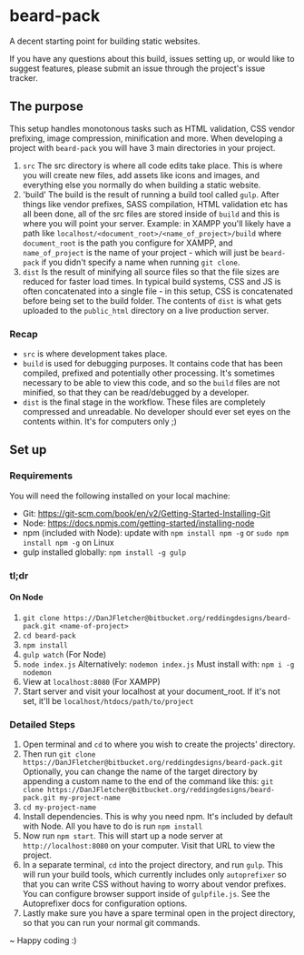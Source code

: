 # beard-pack
A decent starting point for building static websites.

If you have any questions about this build, issues setting up, or would like to suggest features, please submit an issue through the project's issue tracker.

## The purpose
This setup handles monotonous tasks such as HTML validation, CSS vendor prefixing, image compression, minification and more. When developing a project with `beard-pack` you will have 3 main directories in your project.  

1. `src` The src directory is where all code edits take place. This is where you will create new files, add assets like icons and images, and everything else you normally do when building a static website.
2. 'build' The build is the result of running a build tool called `gulp`. After things like vendor prefixes, SASS compilation, HTML validation etc has all been done, all of the src files are stored inside of `build` and this is where you will point your server. Example: in XAMPP you'll likely have a path like `localhost/<document_root>/<name_of_project>/build` where `document_root` is the path you configure for XAMPP, and `name_of_project` is the name of your project - which will just be `beard-pack` if you didn't specify a name when running `git clone`.
3. `dist` Is the result of minifying all source files so that the file sizes are reduced for faster load times. In typical build systems, CSS and JS is often concatenated into a single file - in this setup, CSS is concatenated before being set to the build folder. The contents of `dist` is what gets uploaded to the `public_html` directory on a live production server.

### Recap
- `src` is where development takes place.
- `build` is used for debugging purposes. It contains code that has been compiled, prefixed and potentially other processing. It's sometimes necessary to be able to view this code, and so the `build` files are not minified, so that they can be read/debugged by a developer.
- `dist` is the final stage in the workflow. These files are completely compressed and unreadable. No developer should ever set eyes on the contents within. It's for computers only ;)

## Set up
### Requirements
You will need the following installed on your local machine:

- Git: https://git-scm.com/book/en/v2/Getting-Started-Installing-Git
- Node: https://docs.npmjs.com/getting-started/installing-node
- npm (included with Node): update with `npm install npm -g` or `sudo npm install npm -g` on Linux
- gulp installed globally: `npm install -g gulp`

### tl;dr
#### On Node
1. `git clone https://DanJFletcher@bitbucket.org/reddingdesigns/beard-pack.git <name-of-project>`
2. `cd beard-pack`
3. `npm install`
4. `gulp watch`
(For Node)  
5. `node index.js` Alternatively: `nodemon index.js` Must install with: `npm i -g nodemon`
6. View at `localhost:8080`
(For XAMPP)  
5. Start server and visit your localhost at your document_root. If it's not set, it'll be `localhost/htdocs/path/to/project`


### Detailed Steps
1. Open terminal and `cd` to where you wish to create the projects' directory.
2. Then run `git clone https://DanJFletcher@bitbucket.org/reddingdesigns/beard-pack.git`
Optionally, you can change the name of the target directory by appending a custom name to the end of the command like this:
`git clone https://DanJFletcher@bitbucket.org/reddingdesigns/beard-pack.git my-project-name`
3. `cd my-project-name`
4. Install dependencies. This is why you need npm. It's included by default with Node. All you have to do is run `npm install`
5. Now run `npm start`. This will start up a node server at `http://localhost:8080` on your computer. Visit that URL to view the project.
6. In a separate terminal, `cd` into the project directory, and run `gulp`. This will run your build tools, which currently includes only `autoprefixer` so that you can write 
CSS without having to worry about vendor prefixes. You can configure browser support inside of `gulpfile.js`. See the Autoprefixer docs for configuration options.
7. Lastly make sure you have a spare terminal open in the project directory, so that you can run your normal git commands. 

~ Happy coding :)